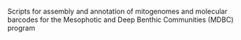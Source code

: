 Scripts for assembly and annotation of mitogenomes and molecular barcodes for the Mesophotic and Deep Benthic Communities (MDBC) program
